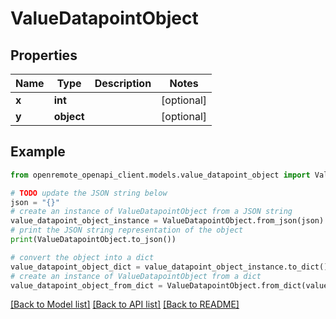 # ValueDatapointObject


## Properties

Name | Type | Description | Notes
------------ | ------------- | ------------- | -------------
**x** | **int** |  | [optional] 
**y** | **object** |  | [optional] 

## Example

```python
from openremote_openapi_client.models.value_datapoint_object import ValueDatapointObject

# TODO update the JSON string below
json = "{}"
# create an instance of ValueDatapointObject from a JSON string
value_datapoint_object_instance = ValueDatapointObject.from_json(json)
# print the JSON string representation of the object
print(ValueDatapointObject.to_json())

# convert the object into a dict
value_datapoint_object_dict = value_datapoint_object_instance.to_dict()
# create an instance of ValueDatapointObject from a dict
value_datapoint_object_from_dict = ValueDatapointObject.from_dict(value_datapoint_object_dict)
```
[[Back to Model list]](../README.md#documentation-for-models) [[Back to API list]](../README.md#documentation-for-api-endpoints) [[Back to README]](../README.md)



